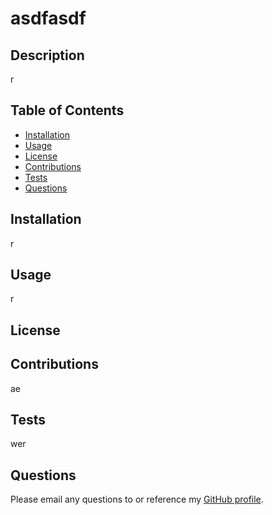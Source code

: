 # asdfasdf


## Description 
r
    
## Table of Contents

- [Installation](#installation)
- [Usage](#usage)
- [License](#license)
- [Contributions](#contributions)
- [Tests](#tests)
- [Questions](#questions)

## Installation
r

## Usage
r

## License


## Contributions
ae

## Tests
wer

## Questions
Please email any questions to <wer> or reference my [GitHub profile](https://github.com/ewr). 
